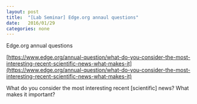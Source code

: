 ```yaml
---
layout: post
title:  "[Lab Seminar] Edge.org annaul questions"
date:   2016/01/29
categories: none
---
```






Edge.org annual questions





[https://www.edge.org/annual-question/what-do-you-consider-the-most-interesting-recent-scientific-news-what-makes-it](https://www.edge.org/annual-question/what-do-you-consider-the-most-interesting-recent-scientific-news-what-makes-it)



What do you consider the most interesting recent [scientific] news? What makes it important?



 

